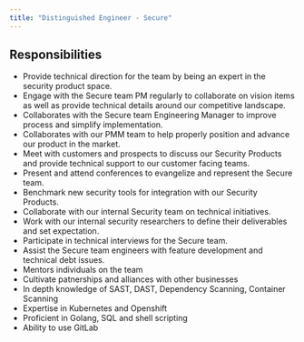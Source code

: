 ```yaml
---
title: "Distinguished Engineer - Secure"
---
```


## Responsibilities

- Provide technical direction for the team by being an expert in the security product space.
- Engage with the Secure team PM regularly to collaborate on vision items as well as provide technical details around our competitive landscape.
- Collaborates with the Secure team Engineering Manager to improve process and simplify implementation.
- Collaborates with our PMM team to help properly position and advance our product in the market.
- Meet with customers and prospects to discuss our Security Products and provide technical support to our customer facing teams.
- Present and attend conferences to evangelize and represent the Secure team.
- Benchmark new security tools for integration with our Security Products.
- Collaborate with our internal Security team on technical initiatives.
- Work with our internal security researchers to define their deliverables and set expectation.
- Participate in technical interviews for the Secure team.
- Assist the Secure team engineers with feature development and technical debt issues.
- Mentors individuals on the team
- Cultivate patnerships and alliances with other businesses
- In depth knowledge of SAST, DAST, Dependency Scanning, Container Scanning
- Expertise in Kubernetes and Openshift
- Proficient in Golang, SQL and shell scripting
- Ability to use GitLab
